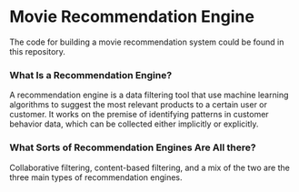 # Movie Recommendation Engine
The code for building a movie recommendation system could be found in this repository.

### **What Is a Recommendation Engine?**
A recommendation engine is a data filtering tool that use machine learning algorithms to suggest the most relevant products to a certain user or customer. It works on the premise of identifying patterns in customer behavior data, which can be collected either implicitly or explicitly.

### **What Sorts of Recommendation Engines Are All there?**
Collaborative filtering, content-based filtering, and a mix of the two are the three main types of recommendation engines.
